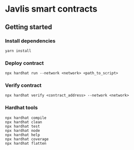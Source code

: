 # Javlis smart contracts

## Getting started

### Install dependencies

```shell
yarn install
```

### Deploy contract

```shell
npx hardhat run --network <network> <path_to_script>
```

### Verify contract

```shell
npx hardhat verify <contract_address> --network <network>
```

### Hardhat tools

```shell
npx hardhat compile
npx hardhat clean
npx hardhat test
npx hardhat node
npx hardhat help
npx hardhat coverage
npx hardhat flatten
```
